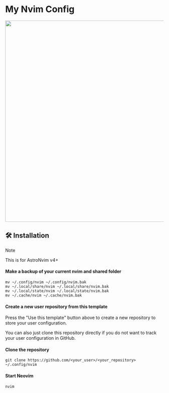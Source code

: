 # My Nvim Config

<div align="center">
  <img src="https://github.com/fynnfluegge/nvim.config/assets/16321871/6196bb0d-1330-472c-825a-27e9c44ba3b3" width="640">
</div>

## 🛠️ Installation

> [!NOTE]
> This is for AstroNvim v4+


#### Make a backup of your current nvim and shared folder

```shell
mv ~/.config/nvim ~/.config/nvim.bak
mv ~/.local/share/nvim ~/.local/share/nvim.bak
mv ~/.local/state/nvim ~/.local/state/nvim.bak
mv ~/.cache/nvim ~/.cache/nvim.bak
```

#### Create a new user repository from this template

Press the "Use this template" button above to create a new repository to store your user configuration.

You can also just clone this repository directly if you do not want to track your user configuration in GitHub.

#### Clone the repository

```shell
git clone https://github.com/<your_user>/<your_repository> ~/.config/nvim
```

#### Start Neovim

```shell
nvim
```
